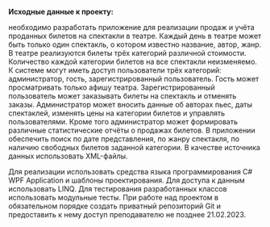 <b>Исходные данные к проекту:</b><p>необходимо разработать приложение для реализации
продаж и учёта проданных билетов на спектакли в театре. Каждый день в театре может
быть только один спектакль, о котором известно название, автор, жанр. В театре
реализуются билеты трёх категорий различной стоимости. Количество каждой категории
билетов на все спектакли неизменяемо. К системе могут иметь доступ пользователи трёх
категорий: администратор, гость, зарегистрированный пользователь. Гость может
просматривать только афишу театра. Зарегистрированный пользователь может заказывать
билеты на спектакль и отменять заказы. Администратор может вносить данные об авторах
пьес, даты спектаклей, изменять цены на категории билетов и управлять пользователями.
Кроме того администратор может формировать различные статистические отчёты о
продажах билетов. В приложении обеспечить поиск по дате представления, по жанру
спектакля, по наличию свободных билетов заданной категории. В качестве источника
данных использовать XML-файлы.</p>
<p>
 Для реализации использовать средства языка программирования C# WPF Application и
шаблоны проектирования. Для доступа к данным использовать LINQ. Для тестирования
разработанных классов использовать модульные тесты. 
 При работе над проектом в обязательном порядке создать приватный репозиторий Git
и предоставить к нему доступ преподавателю не позднее 21.02.2023.
</p>